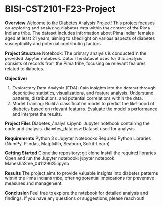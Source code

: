 # BISI-CST2101-F23-Project

**Overview**
Welcome to the Diabetes Analysis Project! This project focuses on exploring and analyzing diabetes data within the context of the Pima Indians tribe. The dataset includes information about Pima Indian females aged at least 21 years, aiming to shed light on various aspects of diabetes susceptibility and potential contributing factors.

**Project Structure**
Notebook: The primary analysis is conducted in the provided Jupyter notebook.
Data: The dataset used for this analysis consists of records from the Pima tribe, focusing on relevant features related to diabetes.

**Objectives**
1. Exploratory Data Analysis (EDA): Gain insights into the dataset through descriptive statistics, visualizations, and feature analysis. Understand patterns, distributions, and potential correlations within the data.
2. Model Training: Build a classification model to predict the likelihood of diabetes based on relevant features. Evaluate the model's performance and interpret the results.

**Project Files**
Diabetes_Analysis.ipynb: Jupyter notebook containing the code and analysis.
diabetes_data.csv: Dataset used for analysis.

**Requirements**
Python 3.x
Jupyter Notebooks
Required Python Libraries (NumPy, Pandas, Matplotlib, Seaborn, Scikit-Learn)

**Getting Started**
Clone the repository: git clone
Install the required libraries
Open and run the Jupyter notebook: jupyter notebook MaheshaSree_041129625.ipynb

**Results**
The project aims to provide valuable insights into diabetes patterns within the Pima Indians tribe, offering potential implications for preventive measures and management.

**Conclusion**
Feel free to explore the notebook for detailed analysis and findings. If you have any questions or suggestions, please reach out!
